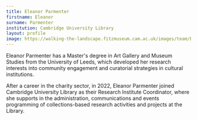 ```yaml
---
title: Eleanor Parmenter
firstname: Eleanor
surname: Parmenter
institution: Cambridge University Library
layout: profile
image: https://walking-the-landscape.fitzmuseum.cam.ac.uk/images/team/EP_profile.JPG
---
```

Eleanor Parmenter has a Master's degree in Art Gallery and Museum Studies from the University of Leeds, which developed her research interests into community engagement and curatorial strategies in cultural institutions. 

After a career in the charity sector, in 2022, Eleanor Parmenter joined Cambridge University Library as their Research Institute Coordinator, where she supports in the administration, communications and events programming of collections-based research activities and projects at the Library. 
